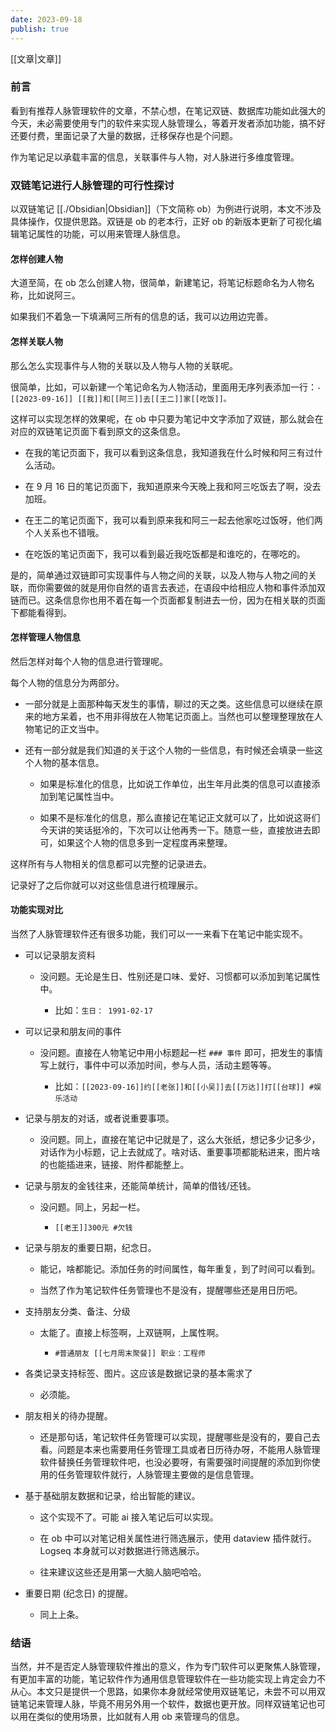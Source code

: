 ```yaml
---
date: 2023-09-18
publish: true
---
```

[[文章|文章]]  
### 前言  
看到有推荐人脉管理软件的文章，不禁心想，在笔记双链、数据库功能如此强大的今天，未必需要使用专门的软件来实现人脉管理么，等着开发者添加功能，搞不好还要付费，里面记录了大量的数据，迁移保存也是个问题。    
作为笔记足以承载丰富的信息，关联事件与人物，对人脉进行多维度管理。  
### 双链笔记进行人脉管理的可行性探讨  
以双链笔记 [[./Obsidian|Obsidian]]（下文简称 ob）为例进行说明，本文不涉及具体操作，仅提供思路。双链是 ob 的老本行，正好 ob 的新版本更新了可视化编辑笔记属性的功能，可以用来管理人脉信息。  
#### 怎样创建人物  
大道至简，在 ob 怎么创建人物，很简单，新建笔记，将笔记标题命名为人物名称，比如说阿三。    
如果我们不着急一下填满阿三所有的信息的话，我可以边用边完善。  
#### 怎样关联人物  
那么怎么实现事件与人物的关联以及人物与人物的关联呢。    
很简单，比如，可以新建一个笔记命名为人物活动，里面用无序列表添加一行：`- [[2023-09-16]] [[我]]和[[阿三]]去[[王二]]家[[吃饭]]。`    
这样可以实现怎样的效果呢，在 ob 中只要为笔记中文字添加了双链，那么就会在对应的双链笔记页面下看到原文的这条信息。  
- 在我的笔记页面下，我可以看到这条信息，我知道我在什么时候和阿三有过什么活动。  
- 在 9 月 16 日的笔记页面下，我知道原来今天晚上我和阿三吃饭去了啊，没去加班。  
- 在王二的笔记页面下，我可以看到原来我和阿三一起去他家吃过饭呀，他们两个人关系也不错哦。  
- 在吃饭的笔记页面下，我可以看到最近我吃饭都是和谁吃的，在哪吃的。  
  
是的，简单通过双链即可实现事件与人物之间的关联，以及人物与人物之间的关联，而你需要做的就是用你自然的语言去表述，在语段中给相应人物和事件添加双链而已。这条信息你也用不着在每一个页面都复制进去一份，因为在相关联的页面下都能看得到。  
#### 怎样管理人物信息  
然后怎样对每个人物的信息进行管理呢。    
每个人物的信息分为两部分。  
- 一部分就是上面那种每天发生的事情，聊过的天之类。这些信息可以继续在原来的地方呆着，也不用非得放在人物笔记页面上。当然也可以整理整理放在人物笔记的正文当中。  
- 还有一部分就是我们知道的关于这个人物的一些信息，有时候还会填录一些这个人物的基本信息。  
	- 如果是标准化的信息，比如说工作单位，出生年月此类的信息可以直接添加到笔记属性当中。  
	- 如果不是标准化的信息，那么直接记在笔记正文就可以了，比如说这哥们今天讲的笑话挺冷的，下次可以让他再秀一下。随意一些，直接放进去即可，如果这个人物的信息多到一定程度再来整理。  
  
这样所有与人物相关的信息都可以完整的记录进去。    
记录好了之后你就可以对这些信息进行梳理展示。  
#### 功能实现对比  
当然了人脉管理软件还有很多功能，我们可以一一来看下在笔记中能实现不。  
- 可以记录朋友资料  
	- 没问题。无论是生日、性别还是口味、爱好、习惯都可以添加到笔记属性中。  
		- 比如：`生日： 1991-02-17`  
- 可以记录和朋友间的事件  
	- 没问题。直接在人物笔记中用小标题起一栏 `### 事件` 即可，把发生的事情写上就行，事件中可以添加时间，参与人员，活动主题等等。  
		- 比如：`[[2023-09-16]]约[[老张]]和[[小吴]]去[[万达]]打[[台球]] #娱乐活动`  
- 记录与朋友的对话，或者说重要事项。  
	- 没问题。同上，直接在笔记中记就是了，这么大张纸，想记多少记多少，对话作为小标题，记上去就成了。啥对话、重要事项都能粘进来，图片啥的也能插进来，链接、附件都能整上。  
- 记录与朋友的金钱往来，还能简单统计，简单的借钱/还钱。  
	- 没问题。同上，另起一栏。  
		- `[[老王]]300元 #欠钱`  
- 记录与朋友的重要日期，纪念日。  
	- 能记，啥都能记。添加任务的时间属性，每年重复，到了时间可以看到。  
	- 当然了作为笔记软件任务管理也不是没有，提醒哪些还是用日历吧。  
- 支持朋友分类、备注、分级  
	- 太能了。直接上标签啊，上双链啊，上属性啊。  
		- `#普通朋友 [[七月周末聚餐]] 职业：工程师`  
- 各类记录支持标签、图片。这应该是数据记录的基本需求了  
	- 必须能。  
- 朋友相关的待办提醒。  
	- 还是那句话，笔记软件任务管理可以实现，提醒哪些是没有的，要自己去看。问题是本来也需要用任务管理工具或者日历待办呀，不能用人脉管理软件替换任务管理软件吧，也没必要呀，有需要强时间提醒的添加到你使用的任务管理软件就行，人脉管理主要做的是信息管理。  
- 基于基础朋友数据和记录，给出智能的建议。  
	- 这个实现不了。可能 ai 接入笔记后可以实现。  
	- 在 ob 中可以对笔记相关属性进行筛选展示，使用 dataview 插件就行。Logseq 本身就可以对数据进行筛选展示。  
	- 往来建议这些还是用第一大脑人脑吧哈哈。  
- 重要日期 (纪念日) 的提醒。  
	- 同上上条。  
### 结语  
当然，并不是否定人脉管理软件推出的意义，作为专门软件可以更聚焦人脉管理，有更加丰富的功能，笔记软件作为通用信息管理软件在一些功能实现上肯定会力不从心。本文只是提供一个思路，如果你本身就经常使用双链笔记，未尝不可以用双链笔记来管理人脉，毕竟不用另外用一个软件，数据也更开放。同样双链笔记也可以用在类似的使用场景，比如就有人用 ob 来管理鸟的信息。  
